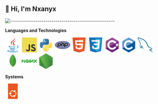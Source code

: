 ## 👋 Hi, I'm Nxanyx

![-----------------------------------------------------](https://raw.githubusercontent.com/andreasbm/readme/master/assets/lines/aqua.png)

**Languages and Technologies**

<img src="https://github.com/devicons/devicon/blob/master/icons/java/java-original.svg" alt="Java" width="50" height="50"> <img src="https://github.com/devicons/devicon/blob/master/icons/javascript/javascript-original.svg" alt="Javascript" width="50" height="50"> <img src="https://github.com/devicons/devicon/blob/master/icons/python/python-original.svg" alt="python" width="50" height="50"> <img src="https://github.com/devicons/devicon/blob/master/icons/php/php-original.svg" alt="php" width="50" height="50"> <img src="https://github.com/devicons/devicon/blob/master/icons/html5/html5-original.svg" alt="html5" width="50" height="50"> <img src="https://github.com/devicons/devicon/blob/master/icons/css3/css3-original.svg" alt="css3" width="50" height="50"> <img src="https://github.com/devicons/devicon/blob/master/icons/csharp/csharp-original.svg" alt="c#" width="50" height="50"> <img src="https://github.com/devicons/devicon/blob/master/icons/c/c-original.svg" alt="c" width="50" height="50"> <img src="https://github.com/devicons/devicon/blob/master/icons/mysql/mysql-original.svg" alt="mysql" width="50" height="50"> <img src="https://github.com/devicons/devicon/blob/master/icons/mongodb/mongodb-original.svg" alt="mongodb" width="50" height="50"> <img src="https://github.com/devicons/devicon/blob/master/icons/nginx/nginx-original.svg" alt="nginx" width="50" height="50"> <img src="https://github.com/devicons/devicon/blob/master/icons/nodejs/nodejs-original.svg" alt="nodejs" width="50" height="50"> 

**Systems**

<img src="https://github.com/devicons/devicon/blob/master/icons/ubuntu/ubuntu-original.svg" alt="ubuntu" width="50" height="50"> 
